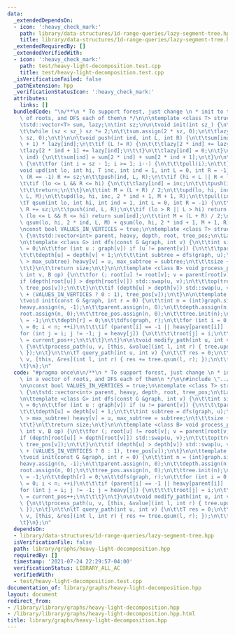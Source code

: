 ```yaml
---
data:
  _extendedDependsOn:
  - icon: ':heavy_check_mark:'
    path: library/data-structures/1d-range-queries/lazy-segment-tree.hpp
    title: library/data-structures/1d-range-queries/lazy-segment-tree.hpp
  _extendedRequiredBy: []
  _extendedVerifiedWith:
  - icon: ':heavy_check_mark:'
    path: test/heavy-light-decomposition.test.cpp
    title: test/heavy-light-decomposition.test.cpp
  _isVerificationFailed: false
  _pathExtension: hpp
  _verificationStatusIcon: ':heavy_check_mark:'
  attributes:
    links: []
  bundledCode: "\n/**\n * To support forest, just change \n * init to take in a vector\
    \ of roots, and DFS each of them\n */\n\n\ntemplate <class T> struct LazySeg {\n\
    \tstd::vector<T> sum, lazy;\n\tint sz;\n\n\tvoid init(int sz_) {\n\t\tsz = 1;\n\
    \t\twhile (sz < sz_) sz *= 2;\n\t\tsum.assign(2 * sz, 0);\n\t\tlazy.assign(2 *\
    \ sz, 0);\n\t}\n\n\tvoid push(int ind, int L, int R) {\n\t\tsum[ind] += (R - L\
    \ + 1) * lazy[ind];\n\t\tif (L != R) {\n\t\t\tlazy[2 * ind] += lazy[ind];\n\t\t\
    \tlazy[2 * ind + 1] += lazy[ind];\n\t\t}\n\t\tlazy[ind] = 0;\n\t}\n\n\tvoid pull(int\
    \ ind) {\n\t\tsum[ind] = sum[2 * ind] + sum[2 * ind + 1];\n\t}\n\n\tvoid build()\
    \ {\n\t\tfor (int i = sz - 1; i >= 1; i--) {\n\t\t\tpull(i);\n\t\t}\n\t}\n\n\t\
    void upd(int lo, int hi, T inc, int ind = 1, int L = 0, int R = -1) {\n\t\tif\
    \ (R == -1) R += sz;\n\t\tpush(ind, L, R);\n\t\tif (hi < L || R < lo) return;\n\
    \t\tif (lo <= L && R <= hi) {\n\t\t\tlazy[ind] = inc;\n\t\t\tpush(ind, L, R);\n\
    \t\t\treturn;\n\t\t}\n\t\tint M = (L + R) / 2;\n\t\tupd(lo, hi, inc, 2 * ind,\
    \ L, M);\n\t\tupd(lo, hi, inc, 2 * ind + 1, M + 1, R);\n\t\tpull(ind);\n\t}\n\n\
    \tT qsum(int lo, int hi, int ind = 1, int L = 0, int R = -1) {\n\t\tif (R == -1)\
    \ R += sz;\n\t\tpush(ind, L, R);\n\t\tif (lo > R || L > hi) return 0;\n\t\tif\
    \ (lo <= L && R <= hi) return sum[ind];\n\t\tint M = (L + R) / 2;\n\t\treturn\
    \ qsum(lo, hi, 2 * ind, L, M) + qsum(lo, hi, 2 * ind + 1, M + 1, R);\n\t}\n};\n\
    \nconst bool VALUES_IN_VERTICES = true;\n\ntemplate <class T> struct HeavyLight\
    \ {\n\tstd::vector<int> parent, heavy, depth, root, tree_pos;\n\tLazySeg<T> tree;\n\
    \n\ttemplate <class G> int dfs(const G &graph, int v) {\n\t\tint size = 1, max_subtree\
    \ = 0;\n\t\tfor (int u : graph[v]) if (u != parent[v]) {\n\t\t\tparent[u] = v;\n\
    \t\t\tdepth[u] = depth[v] + 1;\n\t\t\tint subtree = dfs(graph, u);\n\t\t\tif (subtree\
    \ > max_subtree) heavy[v] = u, max_subtree = subtree;\n\t\t\tsize += subtree;\n\
    \t\t}\n\t\treturn size;\n\t}\n\n\ttemplate <class B> void process_path(int u,\
    \ int v, B op) {\n\t\tfor (; root[u] != root[v]; v = parent[root[v]]) {\n\t\t\t\
    if (depth[root[u]] > depth[root[v]]) std::swap(u, v);\n\t\t\top(tree_pos[root[v]],\
    \ tree_pos[v]);\n\t\t}\n\t\tif (depth[u] > depth[v]) std::swap(u, v);\n\t\top(tree_pos[u]\
    \ + (VALUES_IN_VERTICES ? 0 : 1), tree_pos[v]);\n\t}\n\n\ttemplate <class G>\n\
    \tvoid init(const G &graph, int r = 0) {\n\t\tint n = (int)graph.size();\n\t\t\
    heavy.assign(n, -1);\n\t\tparent.assign(n, 0);\n\t\tdepth.assign(n, 0);\n\t\t\
    root.assign(n, 0);\n\t\ttree_pos.assign(n, 0);\n\t\ttree.init(n);\n\t\tparent[r]\
    \ = -1;\n\t\tdepth[r] = 0;\n\t\tdfs(graph, r);\n\t\tfor (int i = 0, current_pos\
    \ = 0; i < n; ++i)\n\t\t\tif (parent[i] == -1 || heavy[parent[i]] != i)\n\t\t\t\
    for (int j = i; j != -1; j = heavy[j]) {\n\t\t\t\troot[j] = i;\n\t\t\t\ttree_pos[j]\
    \ = current_pos++;\n\t\t\t}\n\t}\n\n\tvoid modify_path(int u, int v, const T &value)\
    \ {\n\t\tprocess_path(u, v, [this, &value](int l, int r) { tree.upd(l, r, value);\
    \ });\n\t}\n\t\n\tT query_path(int u, int v) {\n\t\tT res = 0;\n\t\tprocess_path(u,\
    \ v, [this, &res](int l, int r) { res += tree.qsum(l, r); });\n\t\treturn res;\n\
    \t}\n};\n"
  code: "#pragma once\n\n/**\n * To support forest, just change \n * init to take\
    \ in a vector of roots, and DFS each of them\n */\n\n#include \"../data-structures/1d-range-queries/lazy-segment-tree.hpp\"\
    \n\nconst bool VALUES_IN_VERTICES = true;\n\ntemplate <class T> struct HeavyLight\
    \ {\n\tstd::vector<int> parent, heavy, depth, root, tree_pos;\n\tLazySeg<T> tree;\n\
    \n\ttemplate <class G> int dfs(const G &graph, int v) {\n\t\tint size = 1, max_subtree\
    \ = 0;\n\t\tfor (int u : graph[v]) if (u != parent[v]) {\n\t\t\tparent[u] = v;\n\
    \t\t\tdepth[u] = depth[v] + 1;\n\t\t\tint subtree = dfs(graph, u);\n\t\t\tif (subtree\
    \ > max_subtree) heavy[v] = u, max_subtree = subtree;\n\t\t\tsize += subtree;\n\
    \t\t}\n\t\treturn size;\n\t}\n\n\ttemplate <class B> void process_path(int u,\
    \ int v, B op) {\n\t\tfor (; root[u] != root[v]; v = parent[root[v]]) {\n\t\t\t\
    if (depth[root[u]] > depth[root[v]]) std::swap(u, v);\n\t\t\top(tree_pos[root[v]],\
    \ tree_pos[v]);\n\t\t}\n\t\tif (depth[u] > depth[v]) std::swap(u, v);\n\t\top(tree_pos[u]\
    \ + (VALUES_IN_VERTICES ? 0 : 1), tree_pos[v]);\n\t}\n\n\ttemplate <class G>\n\
    \tvoid init(const G &graph, int r = 0) {\n\t\tint n = (int)graph.size();\n\t\t\
    heavy.assign(n, -1);\n\t\tparent.assign(n, 0);\n\t\tdepth.assign(n, 0);\n\t\t\
    root.assign(n, 0);\n\t\ttree_pos.assign(n, 0);\n\t\ttree.init(n);\n\t\tparent[r]\
    \ = -1;\n\t\tdepth[r] = 0;\n\t\tdfs(graph, r);\n\t\tfor (int i = 0, current_pos\
    \ = 0; i < n; ++i)\n\t\t\tif (parent[i] == -1 || heavy[parent[i]] != i)\n\t\t\t\
    for (int j = i; j != -1; j = heavy[j]) {\n\t\t\t\troot[j] = i;\n\t\t\t\ttree_pos[j]\
    \ = current_pos++;\n\t\t\t}\n\t}\n\n\tvoid modify_path(int u, int v, const T &value)\
    \ {\n\t\tprocess_path(u, v, [this, &value](int l, int r) { tree.upd(l, r, value);\
    \ });\n\t}\n\t\n\tT query_path(int u, int v) {\n\t\tT res = 0;\n\t\tprocess_path(u,\
    \ v, [this, &res](int l, int r) { res += tree.qsum(l, r); });\n\t\treturn res;\n\
    \t}\n};\n"
  dependsOn:
  - library/data-structures/1d-range-queries/lazy-segment-tree.hpp
  isVerificationFile: false
  path: library/graphs/heavy-light-decomposition.hpp
  requiredBy: []
  timestamp: '2021-07-24 22:29:57-04:00'
  verificationStatus: LIBRARY_ALL_AC
  verifiedWith:
  - test/heavy-light-decomposition.test.cpp
documentation_of: library/graphs/heavy-light-decomposition.hpp
layout: document
redirect_from:
- /library/library/graphs/heavy-light-decomposition.hpp
- /library/library/graphs/heavy-light-decomposition.hpp.html
title: library/graphs/heavy-light-decomposition.hpp
---
```

